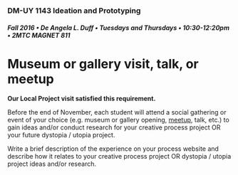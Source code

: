 ### DM-UY 1143 Ideation and Prototyping
##### Fall 2016 • De Angela L. Duff • Tuesdays and Thursdays • 10:30-12:20pm • 2MTC MAGNET 811

# Museum or gallery visit, talk, or meetup

<strong>Our Local Project visit satisfied this requirement.</strong>
 
Before the end of November, each student will attend a social gathering or event of your choice (e.g. museum or gallery opening, [meetup](http://meetup.com), talk, etc.) to gain ideas and/or conduct research for your creative process project OR your future dystopia / utopia project. 

Write a brief description of the experience on your process website and describe how it relates to your creative process project OR dystopia / utopia project ideas and/or research.